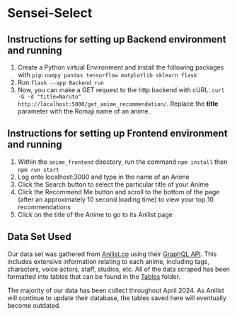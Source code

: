 # Sensei-Select

## Instructions for setting up Backend environment and running

1. Create a Python virtual Environment and install the following packages with `pip`: `numpy pandas tensorflow matplotlib sklearn flask`
2. Run `flask --app Backend run`
3. Now, you can make a GET request to the http backend with cURL: `curl -G -d "title=Naruto" http://localhost:5000/get_anime_recommendation/`. Replace the **title** parameter with the Romaji name of an anime.

## Instructions for setting up Frontend environment and running

1. Within the `anime_frontend` directory, run the command `npm install` then `npm run start`
2. Log onto localhost:3000 and type in the name of an Anime
3. Click the Search button to select the particular title of your Anime
4. Click the Recommend Me button and scroll to the bottom of the page (after an approximately 10 second loading time) to view your top 10 recommendations
5. Click on the title of the Anime to go to its Anilist page

## Data Set Used

Our data set was gathered from [Anilist.co](https://anilist.co/search/anime) using their [GraphQL API](https://anilist.co/graphiql). This includes extensive information relating to each anime, including tags, characters, voice actors, staff, studios, etc. All of the data scraped has been formatted into tables that can be found in the [Tables](Tables) folder.  

The majority of our data has been collect throughout April 2024. As Anilist will continue to update their database, the tables saved here will eventually become outdated. 
